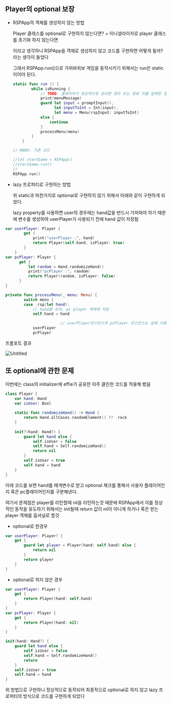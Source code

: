 
## Player의 optional 보장

- RSPApp의 객체를 생성하지 않는 방법
    
    Player 클래스를 optional로 구현하지 않는다면? + 이니셜라이저로 player 클래스를 초기화 하지 않는다면
    
    이라고 생각하니 RSPApp을 객체로 생성하지 않고 코드를 구현하면 어떻게 될까? 라는 생각이 들었다
    
    그래서 RSPApp.run()으로 가위바위보 게임을 동작시키기 위해서는 run은 static이어야 된다.
    
    ```swift
    static func run () {
            while isRunning {
                // TODO: 플레이어가 정상적으로 승리한 경우 또는 종료 키를 입력한 경우 isRunning = false
                print(menuMessage)
                guard let input = promptInput(),
                      let inputToInt = Int(input),
                      let menu = Menu(rspInput: inputToInt)
                else {
                    continue
                }
                processMenu(menu)
            }
        }
    
    // MARK: 기존 코드
    
    //let startGame = RSPApp()
    //startGame.run()
    //
    RSPApp.run()
    ```
    
- lazy 프로퍼티로 구현하는 방법
    
    위 static과 마찬가지로 optional로 구현하지 않기 위해서 아래와 같이 구현하게 되었다.
    
    lazy property를 사용하면 user의 경우에는 hand값을 반드시 가져와야 하기 때문에 변수를 생성하여 userPlayer가 사용되기 전에 hand 값이 저장됨
    

```swift
var userPlayer: Player {
        get {
            print("userPlayer :", hand)
            return Player(self.hand, isPlayer: true)
        }
    }
var pcPlayer: Player {
      get {
          let random = Hand.randomizeHand()
          print("pcPlayer :", random)
          return Player(random, isPlayer: false)
      }
}

private func processMenu(_ menu: Menu) {
        switch menu {
        case .rsp(let hand):
            // hand를 유저, pc player 객체에 저장
            self.hand = hand

                        // userPlayer인스턴스와 pcPlayer 인스턴스는 실제 사용될때 초기화되어 사용
            userPlayer
            pcPlayer

```

프롬포트 결과

![Untitled](https://prod-files-secure.s3.us-west-2.amazonaws.com/c6b4dd80-7f00-4276-8157-7d4dc020a261/8bc59441-0618-4918-b86e-3821de1f623f/Untitled.png)

## 또 optional에 관한 문제

이번에는 class의 initializer에 effie가 공유한 아주 클린한 코드를 적용해 봤음

```swift
class Player {
    var hand: Hand
    var isUser: Bool
    
    static func randomizeHand() -> Hand {
        return Hand.allCases.randomElement() ?? .rock
    }
    
    init?(hand: Hand?) {
        guard let hand else {
            self.isUser = false
            self.hand = Self.randomizeHand()
            return nil
        }
        self.isUser = true
        self.hand = hand
    }
}
```

아래 코드를 보면 hand를 매개변수로 받고 optional 채크를 통해서 사용자 플레이어인지 혹은 pc플레이어인지를 구분해낸다.

여기서 문제점은 player를 리턴할때 nil을 리턴하는것 때문에 RSPApp에서 이를 정상적인 동작을 유도하기 위해서는 init될때 return 값이 nil이 아니게 하거나 혹은 받는 player 객체를 옵셔널로 할것

- optional로 한경우

```swift
var userPlayer: Player? {
    get {
        guard let player = Player(hand: self.hand) else {
            return nil
        }
        return player
    }
}
```

- optional로 하지 않은 경우

```swift
var userPlayer: Player {
    get {
        return Player(hand: self.hand)
    }
}
var pcPlayer: Player {
    get {
        return Player(hand: nil)
    }
}

init(hand: Hand?) {
    guard let hand else {
        self.isUser = false
        self.hand = Self.randomizeHand()
        return
    }
    self.isUser = true
    self.hand = hand
}
```

위 방법으로 구현하니 정상적으로 동작되어 최종적으로 optional로 하지 않고 lazy 프로퍼티의 방식으로 코드를 구현하게 되었다
